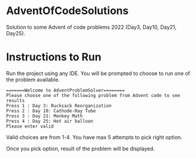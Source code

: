 # AdventOfCodeSolutions
Solution to some Advent of code problems 2022 (Day3, Day10, Day21, Day25).

# Instructions to Run

Run the project using any IDE.
You will be prompted to choose to run one of the problem available.

```
=======Welcome to AdventProblemSolver========
Please choose one of the following problem from Advent code to see results
Press 1 : Day 3: Rucksack Reorganization
Press 2 : Day 10: Cathode-Ray Tube 
Press 3 : Day 21: Monkey Math 
Press 4 : Day 25: Hot air balloon
Please enter valid 
```

Valid choices are from 1-4.
You have max 5 attempts to pick right option.

Once you pick option, result of the problem will be displayed.

